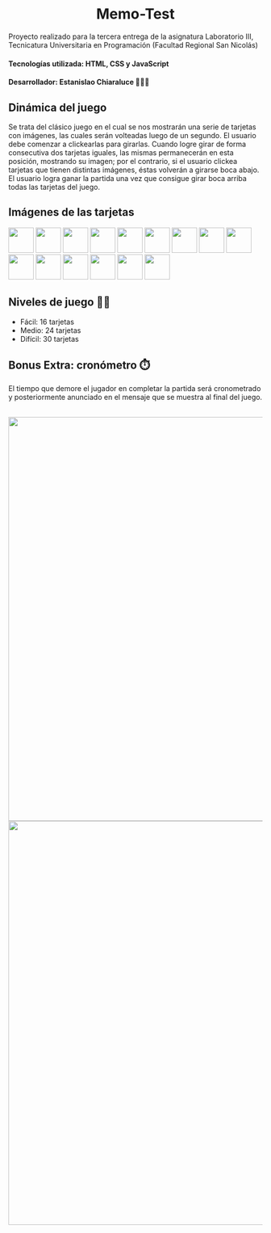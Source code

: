 # <h1 align="center">Memo-Test</h1>
   Proyecto realizado para la tercera entrega de la asignatura Laboratorio III, Tecnicatura Universitaria en Programación (Facultad Regional San Nicolás)
   
   <h4>Tecnologías utilizada: HTML, CSS y JavaScript </h4>
   <h4>Desarrollador: Estanislao Chiaraluce 👨🏽‍💻</h4>
   
   <h2> Dinámica del juego </h2>
   <p>Se trata del clásico juego en el cual se nos mostrarán una serie de tarjetas con imágenes, las cuales serán volteadas luego de un segundo. El usuario
debe comenzar a clickearlas para girarlas. Cuando logre girar de forma consecutiva dos tarjetas iguales, las mismas permanecerán en esta posición, mostrando su    imagen; por el contrario, si el usuario clickea tarjetas que tienen distintas imágenes, éstas volverán a girarse boca abajo. El usuario logra ganar la partida una vez que consigue girar boca arriba todas las tarjetas del juego.</p>

<h2>Imágenes de las tarjetas</h2>

<img src="https://github.com/LaiChiaraluce/Memo-Test/assets/105081652/a6ac136c-bbc1-4124-a35e-b8aea9c0d98c" heigth=50px width=50px>
<img src="https://github.com/LaiChiaraluce/Memo-Test/assets/105081652/e403424d-82a4-4445-91d5-f8c94ff1e3f5" heigth=50px width=50px>
<img src="https://github.com/LaiChiaraluce/Memo-Test/assets/105081652/7ee44260-bdc3-4f6e-88b4-7d7398e6dc0a" heigth=50px width=50px>
<img src="https://github.com/LaiChiaraluce/Memo-Test/assets/105081652/b2e15a2e-8bb1-43f5-a1f0-cb9012b5e89f" heigth=50px width=50px>
<img src="https://github.com/LaiChiaraluce/Memo-Test/assets/105081652/559e9248-c801-4d8d-99a9-2f7cd341d583" heigth=50px width=50px>
<img src="https://github.com/LaiChiaraluce/Memo-Test/assets/105081652/dd02c21b-86e6-4b9c-b15b-0e5cceb4c340" heigth=50px width=50px>
<img src="https://github.com/LaiChiaraluce/Memo-Test/assets/105081652/a434d9e4-d445-4093-8bef-d72b19f41dce" heigth=50px width=50px>
<img src="https://github.com/LaiChiaraluce/Memo-Test/assets/105081652/44a8c142-f228-48fd-899f-be6c5e895c0c" heigth=50px width=50px>
<img src="https://github.com/LaiChiaraluce/Memo-Test/assets/105081652/814eb119-a169-409a-ad9e-4788939b1976" heigth=50px width=50px>
<img src="https://github.com/LaiChiaraluce/Memo-Test/assets/105081652/84d93b01-6df8-4b7e-b9cb-82373b482ca1" heigth=50px width=50px>
<img src="https://github.com/LaiChiaraluce/Memo-Test/assets/105081652/825103f4-e503-4969-8f79-9021d91c9b43" heigth=50px width=50px>
<img src="https://github.com/LaiChiaraluce/Memo-Test/assets/105081652/47a714e9-15ab-4fcf-8791-6ad6c74c9ffd" heigth=50px width=50px>
<img src="https://github.com/LaiChiaraluce/Memo-Test/assets/105081652/1be50d77-de08-4147-93d5-1a436099bb84" heigth=50px width=50px>
<img src="https://github.com/LaiChiaraluce/Memo-Test/assets/105081652/e9df2407-7b73-49f8-a4b4-98f31d2f4c29" heigth=50px width=50px>
<img src="https://github.com/LaiChiaraluce/Memo-Test/assets/105081652/421efcc3-9868-4dcf-a429-24f487e09ad3" heigth=50px width=50px>


<h2>Niveles de juego 💪🏼</h2>
<ul>
  <li>Fácil: 16 tarjetas</li>
  <li>Medio: 24 tarjetas</li>
  <li>Difícil: 30 tarjetas</li>
</ul>

<h2>Bonus Extra: cronómetro ⏱️ </h2>
<p>El tiempo que demore el jugador en completar la partida será cronometrado y posteriormente anunciado en el mensaje que se muestra al final del juego.</p>
<br>
<img src="https://github.com/LaiChiaraluce/Memo-Test/assets/105081652/155dcacf-68cb-43b5-9094-0a209ce970db" heigth=500px width=800px>
<img src="https://github.com/LaiChiaraluce/Memo-Test/assets/105081652/29079261-8f72-4a51-ad02-fb3a0e019a9f" heigth=500px width=800px>
